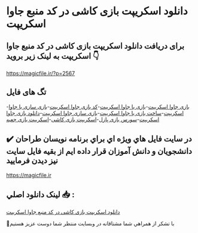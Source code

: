 # دانلود اسکریپت بازی کاشی در کد منبع جاوا اسکریپت

## برای دریافت دانلود اسکریپت بازی کاشی در کد منبع جاوا اسکریپت به لینک زیر بروید 👇

https://magicfile.ir/?p=2567

## تگ های فایل

-[بازی جاوا اسکریپت](https://magicfile.ir/product/%d8%a7%d8%b3%da%a9%d8%b1%db%8c%d9%be%d8%aa-%d8%a8%d8%a7%d8%b2%db%8c-%da%a9%d8%a7%d8%b4%db%8c-%d8%af%d8%b1-%da%a9%d8%af-%d9%85%d9%86%d8%a8%d8%b9-%d8%ac%d8%a7%d9%88%d8%a7-%d8%a7%d8%b3%da%a9%d8%b1%db%8c%d9%be%d8%aa/)-[بازی با جاوا اسکریپت](https://magicfile.ir/product/%d8%a7%d8%b3%da%a9%d8%b1%db%8c%d9%be%d8%aa-%d8%a8%d8%a7%d8%b2%db%8c-%da%a9%d8%a7%d8%b4%db%8c-%d8%af%d8%b1-%da%a9%d8%af-%d9%85%d9%86%d8%a8%d8%b9-%d8%ac%d8%a7%d9%88%d8%a7-%d8%a7%d8%b3%da%a9%d8%b1%db%8c%d9%be%d8%aa/)-[کد بازی جاوا اسکریپت](https://magicfile.ir/product/%d8%a7%d8%b3%da%a9%d8%b1%db%8c%d9%be%d8%aa-%d8%a8%d8%a7%d8%b2%db%8c-%da%a9%d8%a7%d8%b4%db%8c-%d8%af%d8%b1-%da%a9%d8%af-%d9%85%d9%86%d8%a8%d8%b9-%d8%ac%d8%a7%d9%88%d8%a7-%d8%a7%d8%b3%da%a9%d8%b1%db%8c%d9%be%d8%aa/)-[بازی سازی با جاوا اسکریپت](https://magicfile.ir/product/%d8%a7%d8%b3%da%a9%d8%b1%db%8c%d9%be%d8%aa-%d8%a8%d8%a7%d8%b2%db%8c-%da%a9%d8%a7%d8%b4%db%8c-%d8%af%d8%b1-%da%a9%d8%af-%d9%85%d9%86%d8%a8%d8%b9-%d8%ac%d8%a7%d9%88%d8%a7-%d8%a7%d8%b3%da%a9%d8%b1%db%8c%d9%be%d8%aa/)-[ساخت بازی با جاوا اسکریپت](https://magicfile.ir/product/%d8%a7%d8%b3%da%a9%d8%b1%db%8c%d9%be%d8%aa-%d8%a8%d8%a7%d8%b2%db%8c-%da%a9%d8%a7%d8%b4%db%8c-%d8%af%d8%b1-%da%a9%d8%af-%d9%85%d9%86%d8%a8%d8%b9-%d8%ac%d8%a7%d9%88%d8%a7-%d8%a7%d8%b3%da%a9%d8%b1%db%8c%d9%be%d8%aa/)-[بازی سازی جاوا اسکریپت](https://magicfile.ir/product/%d8%a7%d8%b3%da%a9%d8%b1%db%8c%d9%be%d8%aa-%d8%a8%d8%a7%d8%b2%db%8c-%da%a9%d8%a7%d8%b4%db%8c-%d8%af%d8%b1-%da%a9%d8%af-%d9%85%d9%86%d8%a8%d8%b9-%d8%ac%d8%a7%d9%88%d8%a7-%d8%a7%d8%b3%da%a9%d8%b1%db%8c%d9%be%d8%aa/)-[دانلود بازی جاوا اسکریپت](https://magicfile.ir/product/%d8%a7%d8%b3%da%a9%d8%b1%db%8c%d9%be%d8%aa-%d8%a8%d8%a7%d8%b2%db%8c-%da%a9%d8%a7%d8%b4%db%8c-%d8%af%d8%b1-%da%a9%d8%af-%d9%85%d9%86%d8%a8%d8%b9-%d8%ac%d8%a7%d9%88%d8%a7-%d8%a7%d8%b3%da%a9%d8%b1%db%8c%d9%be%d8%aa/)-[سورس بازی پازل](https://magicfile.ir/product/%d8%a7%d8%b3%da%a9%d8%b1%db%8c%d9%be%d8%aa-%d8%a8%d8%a7%d8%b2%db%8c-%da%a9%d8%a7%d8%b4%db%8c-%d8%af%d8%b1-%da%a9%d8%af-%d9%85%d9%86%d8%a8%d8%b9-%d8%ac%d8%a7%d9%88%d8%a7-%d8%a7%d8%b3%da%a9%d8%b1%db%8c%d9%be%d8%aa/)-[اسکریپت بازی کاشی](https://magicfile.ir/product/%d8%a7%d8%b3%da%a9%d8%b1%db%8c%d9%be%d8%aa-%d8%a8%d8%a7%d8%b2%db%8c-%da%a9%d8%a7%d8%b4%db%8c-%d8%af%d8%b1-%da%a9%d8%af-%d9%85%d9%86%d8%a8%d8%b9-%d8%ac%d8%a7%d9%88%d8%a7-%d8%a7%d8%b3%da%a9%d8%b1%db%8c%d9%be%d8%aa/)-[اسکریپت بازی جعبه](https://magicfile.ir/product/%d8%a7%d8%b3%da%a9%d8%b1%db%8c%d9%be%d8%aa-%d8%a8%d8%a7%d8%b2%db%8c-%da%a9%d8%a7%d8%b4%db%8c-%d8%af%d8%b1-%da%a9%d8%af-%d9%85%d9%86%d8%a8%d8%b9-%d8%ac%d8%a7%d9%88%d8%a7-%d8%a7%d8%b3%da%a9%d8%b1%db%8c%d9%be%d8%aa/)

## ✔️ در سايت فايل هاي ويژه اي براي برنامه نويسان طراحان دانشجويان و دانش آموزان قرار داده ايم از بقيه فايل سايت نيز ديدن فرماييد

https://magicfile.ir


## لينک دانلود اصلي 📥 :

[دانلود اسکریپت بازی کاشی در کد منبع جاوا اسکریپت](https://magicfile.ir/product/%d8%a7%d8%b3%da%a9%d8%b1%db%8c%d9%be%d8%aa-%d8%a8%d8%a7%d8%b2%db%8c-%da%a9%d8%a7%d8%b4%db%8c-%d8%af%d8%b1-%da%a9%d8%af-%d9%85%d9%86%d8%a8%d8%b9-%d8%ac%d8%a7%d9%88%d8%a7-%d8%a7%d8%b3%da%a9%d8%b1%db%8c%d9%be%d8%aa/) 


🙏با تشکر از همراهي شما مشتاقانه در وبسایت منتظر شما دوست عزیز هستیم

